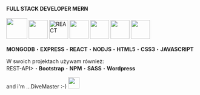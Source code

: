    <b>FULL STACK DEVELOPER MERN</b>
   <br><br>
 <img src="https://user-images.githubusercontent.com/119612386/214432407-7c15538d-689b-4e18-8229-d667cda5fc60.png" width="55px" height="55px">
<img src="https://user-images.githubusercontent.com/119612386/214437641-4716ee53-0d60-4784-b05b-d225b41256f8.png" width="50px" height="50px">
<img src="https://img.icons8.com/office/100/null/react.png" width="50px" height="50px" alt="REACT">
<img src="https://user-images.githubusercontent.com/119612386/214430885-e2f2cabd-c578-4999-ab9f-2e50db1d2d82.png" width="50px" height="50px">
<img src="https://user-images.githubusercontent.com/119612386/214434464-b6d565b5-e364-4a3b-abc0-889260b90648.png" width="50px" height="50px">
<img src="https://user-images.githubusercontent.com/119612386/214434991-98ed5528-a192-4df6-a144-ee623d0c6822.png"  width="50px" height="50px">
<img src="https://user-images.githubusercontent.com/119612386/214437242-4236cfcc-5d96-4d84-a34a-0e0507ddc8fb.png"  width="50px" height="50px">


<b>MONGODB</b>&#x30FB;<b>EXPRESS</b>&#x30FB;<b>REACT</b>&#x30FB;<b>NODJS</b>&#x30FB;<b>HTML5</b>&#x30FB;<b>CSS3</b>&#x30FB;<b>JAVASCRIPT</b>

W swoich projektach używam również:<br>
REST-API>&#x30FB;<b>Bootstrap</b>&#x30FB;<b>NPM</b>&#x30FB;<b>SASS</b>&#x30FB;<b>Wordpress</b>

   and i'm ...DiveMaster :-) <img src="https://user-images.githubusercontent.com/119612386/214439373-a628d76f-aa81-4bed-abf1-8af4a3ea4680.png" width="30px" height="30px">



